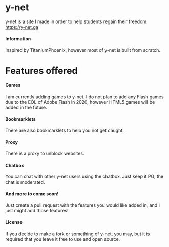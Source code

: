 # y-net

y-net is a site I made in order to help students regain their freedom. https://y-net.ga

#### Information

Inspired by TitaniumPhoenix, however most of y-net is built from scratch.

# Features offered

#### Games

I am currently adding games to y-net. I do not plan to add any Flash games due to the EOL of Adobe Flash in 2020, however HTML5 games will be added in the future.

#### Bookmarklets

There are also bookmarklets to help you not get caught.

#### Proxy

There is a proxy to unblock websites.

#### Chatbox

You can chat with other y-net users using the chatbox. Just keep it PG, the chat is moderated.

#### And more to come soon!

Just create a pull request with the features you would like added in, and I just might add those features!

#### License

If you decide to make a fork or something of y-net, you may, but it is required that you leave it free to use and open source.
